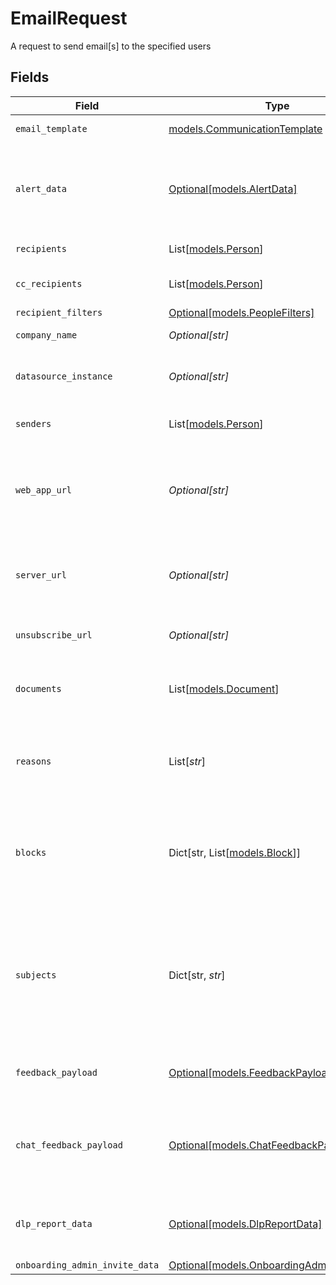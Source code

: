# EmailRequest

A request to send email[s] to the specified users


## Fields

| Field                                                                                                                                            | Type                                                                                                                                             | Required                                                                                                                                         | Description                                                                                                                                      |
| ------------------------------------------------------------------------------------------------------------------------------------------------ | ------------------------------------------------------------------------------------------------------------------------------------------------ | ------------------------------------------------------------------------------------------------------------------------------------------------ | ------------------------------------------------------------------------------------------------------------------------------------------------ |
| `email_template`                                                                                                                                 | [models.CommunicationTemplate](../models/communicationtemplate.md)                                                                               | :heavy_check_mark:                                                                                                                               | The type of email to send                                                                                                                        |
| `alert_data`                                                                                                                                     | [Optional[models.AlertData]](../models/alertdata.md)                                                                                             | :heavy_minus_sign:                                                                                                                               | Admin alert related information that is used to construct the admin alert email                                                                  |
| `recipients`                                                                                                                                     | List[[models.Person](../models/person.md)]                                                                                                       | :heavy_minus_sign:                                                                                                                               | The people to send emails to                                                                                                                     |
| `cc_recipients`                                                                                                                                  | List[[models.Person](../models/person.md)]                                                                                                       | :heavy_minus_sign:                                                                                                                               | The people to CC for each email                                                                                                                  |
| `recipient_filters`                                                                                                                              | [Optional[models.PeopleFilters]](../models/peoplefilters.md)                                                                                     | :heavy_minus_sign:                                                                                                                               | N/A                                                                                                                                              |
| `company_name`                                                                                                                                   | *Optional[str]*                                                                                                                                  | :heavy_minus_sign:                                                                                                                               | Name of the company.                                                                                                                             |
| `datasource_instance`                                                                                                                            | *Optional[str]*                                                                                                                                  | :heavy_minus_sign:                                                                                                                               | The instance ID of the datasource (if any)                                                                                                       |
| `senders`                                                                                                                                        | List[[models.Person](../models/person.md)]                                                                                                       | :heavy_minus_sign:                                                                                                                               | The people who triggered this email                                                                                                              |
| `web_app_url`                                                                                                                                    | *Optional[str]*                                                                                                                                  | :heavy_minus_sign:                                                                                                                               | The URL of the client triggering the request, as received in the ClientConfig                                                                    |
| `server_url`                                                                                                                                     | *Optional[str]*                                                                                                                                  | :heavy_minus_sign:                                                                                                                               | The URL of the QE instance the email request is processed by.                                                                                    |
| `unsubscribe_url`                                                                                                                                | *Optional[str]*                                                                                                                                  | :heavy_minus_sign:                                                                                                                               | The URL to unsubscribe from emails.                                                                                                              |
| `documents`                                                                                                                                      | List[[models.Document](../models/document.md)]                                                                                                   | :heavy_minus_sign:                                                                                                                               | The documents this email request refers to                                                                                                       |
| `reasons`                                                                                                                                        | List[*str*]                                                                                                                                      | :heavy_minus_sign:                                                                                                                               | Reasons this email request was sent. Will be shown directly to end user.                                                                         |
| `blocks`                                                                                                                                         | Dict[str, List[[models.Block](../models/block.md)]]                                                                                              | :heavy_minus_sign:                                                                                                                               | For building complex email UIs, we use a block structure that dictates what we create in the UI                                                  |
| `subjects`                                                                                                                                       | Dict[str, *str*]                                                                                                                                 | :heavy_minus_sign:                                                                                                                               | Mapping of recipientIds to the email subject they are to receive. Optional and only meant for templates with Sendgrid subject set to {{subject}} |
| `feedback_payload`                                                                                                                               | [Optional[models.FeedbackPayload]](../models/feedbackpayload.md)                                                                                 | :heavy_minus_sign:                                                                                                                               | Optional payload for feedback reporting.                                                                                                         |
| `chat_feedback_payload`                                                                                                                          | [Optional[models.ChatFeedbackPayload]](../models/chatfeedbackpayload.md)                                                                         | :heavy_minus_sign:                                                                                                                               | Payload for chat feedback reporting. Required when template is `CHAT_FEEDBACK`.                                                                  |
| `dlp_report_data`                                                                                                                                | [Optional[models.DlpReportData]](../models/dlpreportdata.md)                                                                                     | :heavy_minus_sign:                                                                                                                               | Dlp report metadata which is used to construct report email                                                                                      |
| `onboarding_admin_invite_data`                                                                                                                   | [Optional[models.OnboardingAdminInviteData]](../models/onboardingadmininvitedata.md)                                                             | :heavy_minus_sign:                                                                                                                               | N/A                                                                                                                                              |